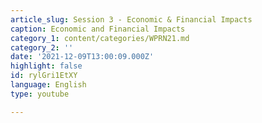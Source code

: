 ```yaml
---
article_slug: Session 3 - Economic & Financial Impacts
caption: Economic and Financial Impacts
category_1: content/categories/WPRN21.md
category_2: ''
date: '2021-12-09T13:00:09.000Z'
highlight: false
id: rylGri1EtXY
language: English
type: youtube

---
```

